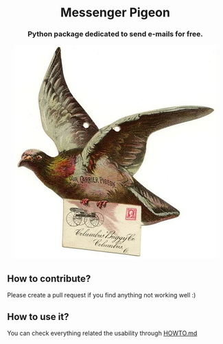 <h1 align="center">Messenger Pigeon</h1>
<h3 align="center">
    Python package dedicated to send e-mails for free.
</h3>
<p align="center">
    <img src="docs/messenger_pigeon.jpg" alt="messenger_pigeon">
</p>

## How to contribute?
Please create a pull request if you find anything not working well :)

## How to use it?
You can check everything related the usability through [HOWTO.md](docs/HOWTO.md)
